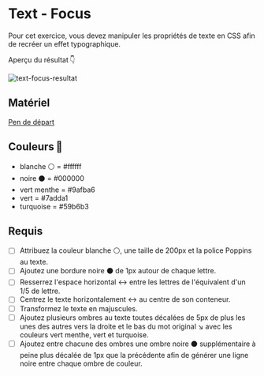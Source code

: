 # Text - Focus
Pour cet exercice, vous devez manipuler les propriétés de texte en CSS afin de recréer un effet typographique.

Aperçu du résultat 👇

![text-focus-resultat](https://github.com/user-attachments/assets/50047656-6347-4967-9c30-271c4951bb89)

## Matériel

[Pen de départ](https://codepen.io/pen?template=MWLgPLm)

## Couleurs 🎨

-  blanche ⚪ = #ffffff
-  noire ⚫️   = #000000
-  vert menthe = #9afba6
-  vert = #7adda1
-  turquoise = #59b6b3
 
## Requis

* [ ] Attribuez la couleur blanche ⚪, une taille de 200px et la police Poppins au texte.
* [ ] Ajoutez une bordure noire ⚫️ de 1px autour de chaque lettre.
* [ ] Resserrez l'espace horizontal ↔️ entre les lettres de l'équivalent d'un 1/5 de lettre.
* [ ] Centrez le texte horizontalement ↔️ au centre de son conteneur.
* [ ] Transformez le texte en majuscules.
* [ ] Ajoutez plusieurs ombres au texte toutes décalées de 5px de plus les unes des autres vers la droite et le bas du mot original ↘️ avec les couleurs vert menthe, vert et turquoise.
* [ ] Ajoutez entre chacune des ombres une ombre noire ⚫️ supplémentaire à peine plus décalée de 1px que la précédente afin de générer une ligne noire entre chaque ombre de couleur.
